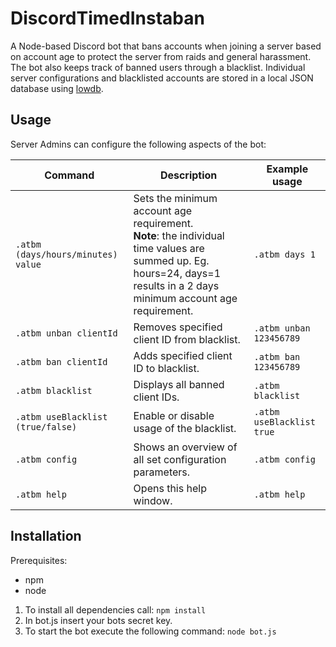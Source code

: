 # DiscordTimedInstaban
A Node-based Discord bot that bans accounts when joining a server based on account age to protect the server from raids and general harassment.  
The bot also keeps track of banned users through a blacklist. Individual server configurations and blacklisted accounts are stored in a local JSON database using [lowdb](https://github.com/typicode/lowdb).  

## Usage
Server Admins can configure the following aspects of the bot: 

 | Command  | Description | Example usage |
| ------------- | ------------- | ------------- |
| `.atbm (days/hours/minutes) value`  |  Sets the minimum account age requirement.<br /> **Note**: the individual time values are summed up. Eg. hours=24, days=1 results in a 2 days minimum account age requirement.  | `.atbm days 1`  |
| `.atbm unban clientId`  | Removes specified client ID from blacklist.  | `.atbm unban 123456789`  | 
| `.atbm ban clientId`  | Adds specified client ID to blacklist.  | `.atbm ban 123456789`  |
| `.atbm blacklist`  | Displays all banned client IDs.  | `.atbm blacklist`  |
| `.atbm useBlacklist (true/false)`  | Enable or disable usage of the blacklist.  | `.atbm useBlacklist true`  |
| `.atbm config`  | Shows an overview of all set configuration parameters.  | `.atbm config`  |
| `.atbm help`  | Opens this help window.  | `.atbm help`  |

## Installation  
Prerequisites: 
 - npm
 - node
1. To install all dependencies call: `npm install`  
2. In bot.js insert your bots  secret key. 
3. To start the bot execute the following command: `node bot.js`  
